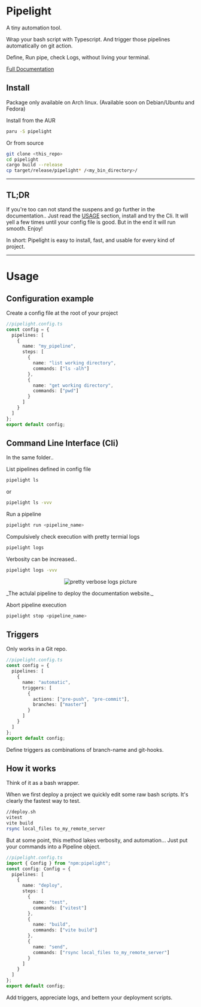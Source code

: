 # Pipelight

A tiny automation tool.

Wrap your bash script with Typescript.
And trigger those pipelines automatically on git action.

Define, Run pipe, check Logs, without living your terminal.

[Full Documentation](https://doc.pipelight.areskul.com)

## Install

Package only available on Arch linux.
(Available soon on Debian/Ubuntu and Fedora)

Install from the AUR

```sh
paru -S pipelight
```

Or from source

```sh
git clone <this_repo>
cd pipelight
cargo build --release
cp target/release/pipelight* /<my_bin_directory>/
```

---

## TL;DR

If you're too can not stand the suspens and go further in the documentation..
Just read the [USAGE](#USAGE) section, install and try the Cli.
It will yell a few times until your config file is good.
But in the end it will run smooth.
Enjoy!

In short:
Pipelight is easy to install, fast, and usable for every kind of project.

---

# Usage

## Configuration example

Create a config file at the root of your project

```ts
//pipelight.config.ts
const config = {
  pipelines: [
    {
      name: "my_pipeline",
      steps: [
        {
          name: "list working directory",
          commands: ["ls -alh"]
        },
        {
          name: "get working directory",
          commands: ["pwd"]
        }
      ]
    }
  ]
};
export default config;
```

## Command Line Interface (Cli)

In the same folder..

List pipelines defined in config file

```sh
pipelight ls
```

or

```sh
pipelight ls -vvv
```

Run a pipeline

```sh
pipelight run <pipeline_name>
```

Compulsively check execution with pretty termial logs

```sh
pipelight logs
```

Verbosity can be increased..

```sh
pipelight logs -vvv
```

<p align="center">
  <img class="terminal" src="https://doc.pipelight.areskul.com/images/log_level3.png" alt="pretty verbose logs picture">
</p>
_The actulal pipeline to deploy the documentation website._

Abort pipeline execution

```sh
pipelight stop <pipeline_name>
```

## Triggers

Only works in a Git repo.

```ts
//pipelight.config.ts
const config = {
  pipelines: [
    {
      name: "automatic",
      triggers: [
        {
          actions: ["pre-push", "pre-commit"],
          branches: ["master"]
        }
      ]
    }
  ]
};
export default config;
```

Define triggers as combinations of branch-name and git-hooks.

## How it works

Think of it as a bash wrapper.

When we first deploy a project we quickly edit some raw bash scripts.
It's clearly the fastest way to test.

```sh
//deploy.sh
vitest
vite build
rsync local_files to_my_remote_server
```

But at some point, this method lakes verbosity, and automation...
Just put your commands into a Pipeline object.

```ts
//pipelight.config.ts
import { Config } from "npm:pipelight";
const config: Config = {
  pipelines: [
    {
      name: "deploy",
      steps: [
        {
          name: "test",
          commands: ["vitest"]
        },
        {
          name: "build",
          commands: ["vite build"]
        },
        {
          name: "send",
          commands: ["rsync local_files to_my_remote_server"]
        }
      ]
    }
  ]
};
export default config;
```

Add triggers, appreciate logs, and bettern your deployment scripts.

